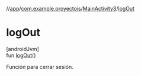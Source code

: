 //[app](../../../index.md)/[com.example.proyectois](../index.md)/[MainActivity3](index.md)/[logOut](log-out.md)

# logOut

[androidJvm]\
fun [logOut](log-out.md)()

Función para cerrar sesión.

